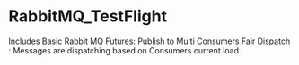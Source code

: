 ﻿# RabbitMQ_TestFlight
 Includes Basic Rabbit MQ Futures:
 Publish to Multi Consumers
 Fair Dispatch : Messages are dispatching based on Consumers current load. 
